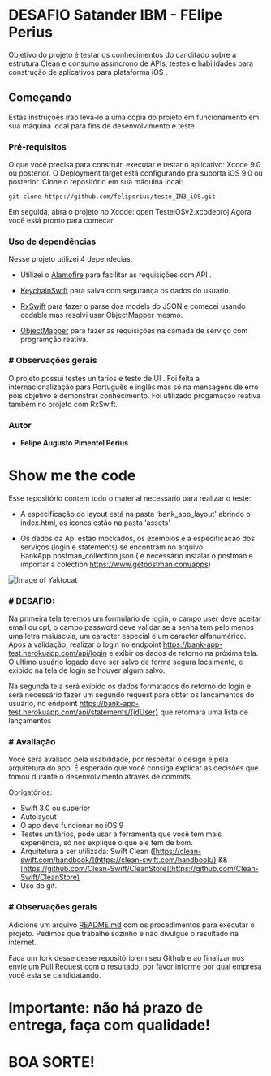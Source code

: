 # **DESAFIO Satander IBM - FElipe Perius**

Objetivo do projeto é testar os conhecimentos do canditado sobre a estrutura Clean e consumo assíncrono de APIs, testes e habilidades para construção de aplicativos para plataforma iOS .

## Começando
Estas instruções irão levá-lo a uma cópia do projeto em funcionamento em sua máquina local para fins de desenvolvimento e teste.

### Pré-requisitos
O que você precisa para construir, executar e testar o aplicativo:
Xcode 9.0 ou posterior. 
O Deployment target está configurando pra suporta iOS 9.0 ou posterior.
Clone o repositório em sua máquina local:
```
git clone https://github.com/feliperius/teste_IN3_iOS.git
```
Em seguida, abra o projeto no Xcode:
open TesteiOSv2.xcodeproj Agora você está pronto para começar.


### Uso de dependências

Nesse projeto utilizei 4 dependecias:
* Utilizei o  [Alamofire](https://github.com/Alamofire/Alamofire) para facilitar as requisições com API .
* [KeychainSwift](https://github.com/evgenyneu/keychain-swift) para salva com segurança os dados do usuario.

* [RxSwift](https://github.com/ReactiveX/RxSwift) para fazer o parse dos models do JSON e comecei usando codable mas resolvi usar ObjectMapper mesmo.

* [ObjectMapper](https://github.com/tristanhimmelman/ObjectMapper) para fazer as requisições na camada de serviço com programção reativa.

### # Observações gerais

O projeto possui testes unitarios e teste de UI . Foi feita a internacionalização para Português e inglês mas só na mensagens de erro pois objetivo é demonstrar conhecimento. Foi utilizado progamação reativa também no projeto com RxSwift. 


### Autor 
- **Felipe Augusto Pimentel Perius**

# Show me the code

Esse repositório contem todo o material necessário para realizar o teste: 
- A especificação do layout está na pasta 'bank_app_layout' abrindo o index.html, os icones estão na pasta 'assets'

- Os dados da Api estão mockados, os exemplos e a especificação dos serviços (login e statements) se encontram no arquivo BankApp.postman_collection.json ( é necessário instalar o postman e importar a colection https://www.getpostman.com/apps)

![Image of Yaktocat](https://github.com/SantanderTecnologia/TesteiOSv2/blob/master/telas.png)

### # DESAFIO:

Na primeira tela teremos um formulario de login, o campo user deve aceitar email ou cpf,
o campo password deve validar se a senha tem pelo menos uma letra maiuscula, um caracter especial e um caracter alfanumérico.
Apos a validação, realizar o login no endpoint https://bank-app-test.herokuapp.com/api/login e exibir os dados de retorno na próxima tela.
O ultimo usuário logado deve ser salvo de forma segura localmente, e exibido na tela de login se houver algum salvo. 

Na segunda tela será exibido os dados formatados do retorno do login e será necessário fazer um segundo request para obter os lançamentos do usuário, no endpoint https://bank-app-test.herokuapp.com/api/statements/{idUser} que retornará uma lista de lançamentos

### # Avaliação

Você será avaliado pela usabilidade, por respeitar o design e pela arquitetura do app. É esperado que você consiga explicar as decisões que tomou durante o desenvolvimento através de commits.

Obrigatórios:

* Swift 3.0 ou superior
* Autolayout
* O app deve funcionar no iOS 9
* Testes unitários, pode usar a ferramenta que você tem mais experiência, só nos explique o que ele tem de bom.
* Arquitetura a ser utilizada: Swift Clean ([https://clean-swift.com/handbook/](https://clean-swift.com/handbook/) && [https://github.com/Clean-Swift/CleanStore](https://github.com/Clean-Swift/CleanStore)
* Uso do git.

### # Observações gerais

Adicione um arquivo [README.md](http://README.md) com os procedimentos para executar o projeto.
Pedimos que trabalhe sozinho e não divulgue o resultado na internet.

Faça um fork desse desse repositório em seu Github e ao finalizar nos envie um Pull Request com o resultado, por favor informe por qual empresa você esta se candidatando.

# Importante: não há prazo de entrega, faça com qualidade!

# BOA SORTE!
